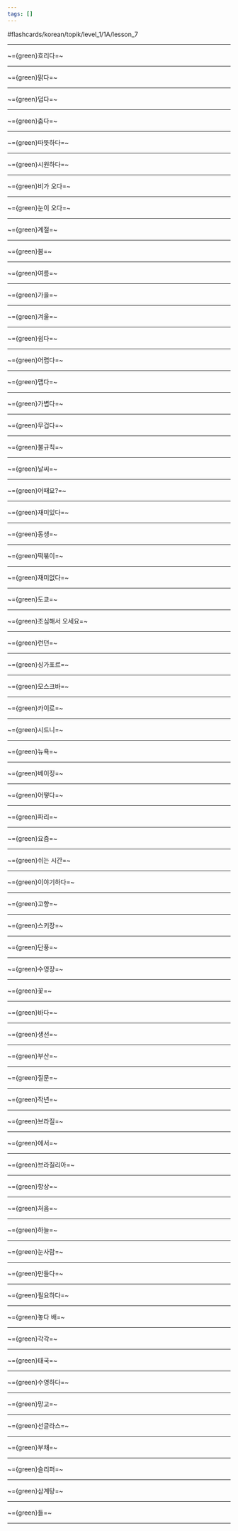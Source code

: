 ```yaml
---
tags: []
---
```

#flashcards/korean/topik/level_1/1A/lesson_7

---

~={green}흐리다=~

---

~={green}맑다=~

---

~={green}덥다=~

---

~={green}춥다=~

---

~={green}따뜻하다=~

---

~={green}시원하다=~

---

~={green}비가 오다=~

---

~={green}눈이 오다=~

---

~={green}계절=~

---

~={green}봄=~

---

~={green}여름=~

---

~={green}가을=~

---

~={green}겨울=~

---

~={green}쉽다=~

---

~={green}어렵다=~

---

~={green}맵다=~

---

~={green}가볍다=~

---

~={green}무겁다=~

---

~={green}불규칙=~

---

~={green}날씨=~

---

~={green}어때요?=~

---

~={green}재미있다=~

---

~={green}동생=~

---

~={green}떡붂이=~

---

~={green}재미없다=~

---

~={green}도쿄=~

---

~={green}조심해서 오세요=~

---

~={green}런던=~

---

~={green}싱가포르=~

---

~={green}모스크바=~

---

~={green}카이로=~

---

~={green}시드니=~

---

~={green}뉴욕=~

---

~={green}베이징=~

---

~={green}어떻다=~

---

~={green}파리=~

---

~={green}요즘=~

---

~={green}쉬는 시간=~

---

~={green}이야기하다=~

---

~={green}고향=~

---

~={green}스키장=~

---

~={green}단풍=~

---

~={green}수영장=~

---

~={green}꽃=~

---

~={green}바다=~

---

~={green}생선=~

---

~={green}부산=~

---

~={green}질문=~

---

~={green}작년=~

---

~={green}브라질=~

---

~={green}에서=~

---

~={green}브라질리아=~

---

~={green}항상=~

---

~={green}처음=~

---

~={green}하늘=~

---

~={green}눈사람=~

---

~={green}만들다=~

---

~={green}필요하다=~

---

~={green}놓다 배=~

---

~={green}각각=~

---

~={green}태국=~

---

~={green}수영하다=~

---

~={green}망고=~

---

~={green}선글라스=~

---

~={green}부채=~

---

~={green}슬리퍼=~

---

~={green}삼계탕=~

---

~={green}들=~

---

